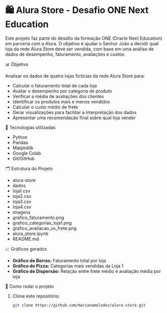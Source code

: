 # 🛍️ Alura Store - Desafio ONE Next Education

Este projeto faz parte do desafio da formação ONE (Oracle Next Education) em parceria com a Alura. O objetivo é ajudar o Senhor João a decidir qual loja da rede Alura Store deve ser vendida, com base em uma análise de dados de desempenho, faturamento, avaliações e custos.

📊 Objetivo

Analisar os dados de quatro lojas fictícias da rede Alura Store para:

- Calcular o faturamento total de cada loja
- Avaliar o desempenho por categoria de produto
- Verificar a média de avaliações dos clientes
- Identificar os produtos mais e menos vendidos
- Calcular o custo médio de frete
- Gerar visualizações para facilitar a interpretação dos dados
- Apresentar uma recomendação final sobre qual loja vender

🧰 Tecnologias utilizadas

- Python
- Pandas
- Matplotlib
- Google Colab
- Git/GitHub

🗂️ Estrutura do Projeto
- alura-store
- dados
- loja1.csv
- loja2.csv
- loja3.csv
- loja4.csv
- imagens
- grafico_faturamento.png
- grafico_categorias_loja1.png
- grafico_avaliacao_vs_frete.png
- alura_store.ipynb
- README.md
  
📈 Gráficos gerados

- **Gráfico de Barras:** Faturamento total por loja
- **Gráfico de Pizza:** Categorias mais vendidas da Loja 1
- **Gráfico de Dispersão:** Relação entre frete médio e avaliação média por loja

📌 Como rodar o projeto

1. Clone este repositório:
   ```bash
   git clone https://github.com/marianamelodev/alura-store.git
